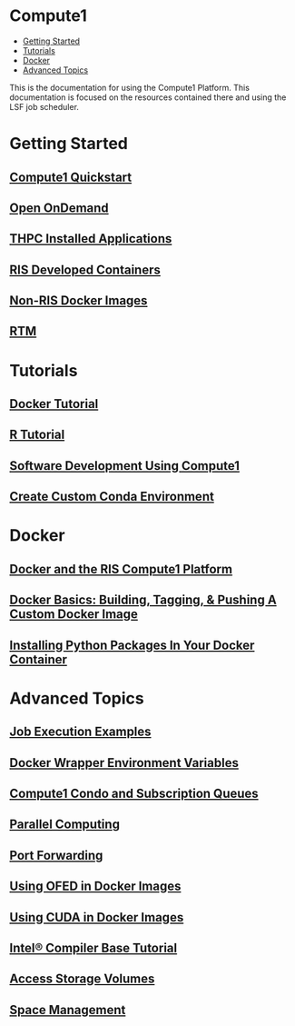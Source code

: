 


# Compute1

- [Getting Started](#getting-started)
- [Tutorials](#tutorials)
- [Docker](#docker)
- [Advanced Topics](#advanced-topics)

This is the documentation for using the Compute1 Platform. This documentation is focused on the resources contained there and using the LSF job scheduler.

# Getting Started

## [Compute1 Quickstart](Compute1/Compute1%20Quickstart.md)

## [Open OnDemand](Compute1/Open%20OnDemand.md)

## [THPC Installed Applications](Applications/Compute1%20Applications/THPC%20Installed%20Applications.md)

## [RIS Developed Containers](Applications/Compute1%20Applications/RIS%20Developed%20Containers.md)

## [Non-RIS Docker Images](Applications/Non-RIS%20Docker%20Images.md)

## [RTM](Compute1/RTM.md)

# Tutorials

## [Docker Tutorial](Docker/Docker%20Tutorial.md)

## [R Tutorial](Compute1/R%20Tutorial.md)

## [Software Development Using Compute1](Compute1/Software%20Development%20Using%20Compute1.md)

## [Create Custom Conda Environment](Compute1/Create%20Custom%20Conda%20Environment.md)

# Docker

## [Docker and the RIS Compute1 Platform](Compute1/Docker%20and%20the%20RIS%20Compute1%20Platform.md)

## [Docker Basics: Building, Tagging, & Pushing A Custom Docker Image](Docker/Docker%20Basics_%20Building,%20Tagging,%20&%20Pushing%20A%20Custom%20Docker%20Image.md)

## [Installing Python Packages In Your Docker Container](Docker/Installing%20Python%20Packages%20In%20Your%20Docker%20Container.md)

# Advanced Topics

## [Job Execution Examples](Compute1/Job%20Execution%20Examples.md)

## [Docker Wrapper Environment Variables](Compute1/Docker%20Wrapper%20Environment%20Variables.md)

## [Compute1 Condo and Subscription Queues](Compute1/Compute1%20Condo%20and%20Subscription%20Queues.md)

## [Parallel Computing](Compute1/Parallel%20Computing.md)

## [Port Forwarding](Compute1/Port%20Forwarding.md)

## [Using OFED in Docker Images](Compute1/Using%20OFED%20in%20Docker%20Images.md)

## [Using CUDA in Docker Images](Compute1/Using%20CUDA%20in%20Docker%20Images.md)

## [Intel® Compiler Base Tutorial](Compute1/Intel®%20Compiler%20Base%20Tutorial.md)

## [Access Storage Volumes](Compute1/Access%20Storage%20Volumes.md)

## [Space Management](Compute1/Space%20Management.md)
